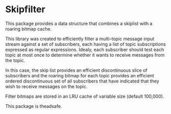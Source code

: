 # Skipfilter

This package provides a data structure that combines a skiplist with a roaring bitmap cache.

This library was created to efficiently filter a multi-topic message input stream against a set of subscribers,
each having a list of topic subscriptions expressed as regular expressions. Idealy, each subscriber should test
each topic at most once to determine whether it wants to receive messages from the topic.

In this case, the skip list provides an efficient discontinuous slice of subscribers and the roaring bitmap for each
topic provides an efficient ordered discontinuous set of all subscribers that have indicated that they wish to
receive messages on the topic.

Filter bitmaps are stored in an LRU cache of variable size (default 100,000).

This package is theadsafe.
